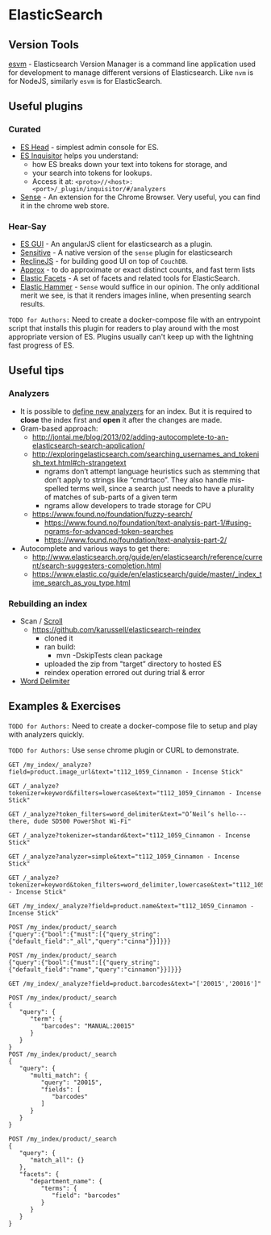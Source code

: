 # ElasticSearch

## Version Tools

[esvm](https://www.npmjs.com/package/esvm) - Elasticsearch Version Manager is a command line application used for development to manage different versions of Elasticsearch. Like `nvm` is for NodeJS, similarly `esvm` is for ElasticSearch.

## Useful plugins

### Curated
* [ES Head](https://github.com/mobz/elasticsearch-head) - simplest admin console for ES.
* [ES Inquisitor](https://github.com/polyfractal/elasticsearch-inquisitor) helps you understand:
    * how ES breaks down your text into tokens for storage, and
    * your search into tokens for lookups.
    * Access it at: `<proto>//<host>:<port>/_plugin/inquisitor/#/analyzers`
* [Sense](https://www.elastic.co/blog/found-sense-a-cool-json-aware-interface-to-elasticsearch) - An extension for the Chrome Browser. Very useful, you can find it in the chrome web store.

### Hear-Say
* [ES GUI](https://github.com/jettro/elasticsearch-gui) - An angularJS client for elasticsearch as a plugin.
* [Sensitive](https://github.com/gillyb/sensitive) - A native version of the `sense` plugin for elasticsearch
* [ReclineJS](http://reclinejs.com/) - for building good UI on top of `CouchDB`.
* [Approx](https://github.com/ptdavteam/elasticsearch-approx-plugin/) - to do approximate or exact distinct counts, and fast term lists
* [Elastic Facets](https://github.com/bleskes/elasticfacets) - A set of facets and related tools for ElasticSearch.
* [Elastic Hammer](https://github.com/andrewvc/elastic-hammer) - `Sense` would suffice in our opinion. The only additional merit we see, is that it renders images inline, when presenting search results.


`TODO for Authors:` Need to create a docker-compose file with an entrypoint script that installs this plugin for readers to play around with the most appropriate version of ES. Plugins usually can't keep up with the lightning fast progress of ES.

## Useful tips

### Analyzers
* It is possible to [define new analyzers](http://www.elasticsearch.org/guide/en/elasticsearch/reference/current/indices-update-settings.html#update-settings-analysis) for an index. But it is required to **close** the index first and **open** it after the changes are made.
* Gram-based approach:
    * http://jontai.me/blog/2013/02/adding-autocomplete-to-an-elasticsearch-search-application/
    * http://exploringelasticsearch.com/searching_usernames_and_tokenish_text.html#ch-strangetext
        * ngrams don’t attempt language heuristics such as stemming that don’t apply to strings like “cmdrtaco”. They also handle mis-spelled terms well, since a search just needs to have a plurality of matches of sub-parts of a given term
        * ngrams allow developers to trade storage for CPU
    * https://www.found.no/foundation/fuzzy-search/
        * https://www.found.no/foundation/text-analysis-part-1/#using-ngrams-for-advanced-token-searches
        * https://www.found.no/foundation/text-analysis-part-2/
* Autocomplete and various ways to get there:
  * http://www.elasticsearch.org/guide/en/elasticsearch/reference/current/search-suggesters-completion.html
  * https://www.elastic.co/guide/en/elasticsearch/guide/master/_index_time_search_as_you_type.html

### Rebuilding an index
* Scan / [Scroll](http://www.elasticsearch.org/guide/en/elasticsearch/client/javascript-api/current/api-reference.html#api-scroll)
    * https://github.com/karussell/elasticsearch-reindex
        * cloned it
        * ran build:
            * mvn -DskipTests clean package
        * uploaded the zip from "target” directory to hosted ES
        * reindex operation errored out during trial & error
* [Word Delimiter](https://www.elastic.co/guide/en/elasticsearch/reference/current/analysis-word-delimiter-tokenfilter.html)

## Examples & Exercises

`TODO for Authors:` Need to create a docker-compose file to setup and play with analyzers quickly.


`TODO for Authors:` Use `sense` chrome plugin or CURL to demonstrate.

```
GET /my_index/_analyze?field=product.image_url&text="t112_1059_Cinnamon - Incense Stick"

GET /_analyze?tokenizer=keyword&filters=lowercase&text="t112_1059_Cinnamon - Incense Stick"

GET /_analyze?token_filters=word_delimiter&text="O’Neil’s hello---there, dude SD500 PowerShot Wi-Fi"

GET /_analyze?tokenizer=standard&text="t112_1059_Cinnamon - Incense Stick"

GET /_analyze?analyzer=simple&text="t112_1059_Cinnamon - Incense Stick"

GET /_analyze?tokenizer=keyword&token_filters=word_delimiter,lowercase&text="t112_1059_Cinnamon - Incense Stick"

GET /my_index/_analyze?field=product.name&text="t112_1059_Cinnamon - Incense Stick"

POST /my_index/product/_search
{"query":{"bool":{"must":[{"query_string":{"default_field":"_all","query":"cinna"}}]}}}

POST /my_index/product/_search
{"query":{"bool":{"must":[{"query_string":{"default_field":"name","query":"cinnamon"}}]}}}

GET /my_index/_analyze?field=product.barcodes&text="['20015','20016']"

POST /my_index/product/_search
{
   "query": {
      "term": {
         "barcodes": "MANUAL:20015"
      }
   }
}
POST /my_index/product/_search
{
   "query": {
      "multi_match": {
         "query": "20015",
         "fields": [
            "barcodes"
         ]
      }
   }
}

POST /my_index/product/_search
{
   "query": {
      "match_all": {}
   },
   "facets": {
      "department_name": {
         "terms": {
            "field": "barcodes"
         }
      }
   }
}
```

